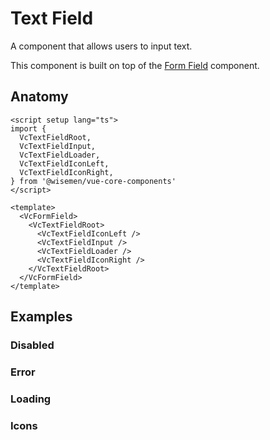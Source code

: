 # Text Field

A component that allows users to input text.

This component is built on top of the [Form Field](/packages/components-next/components/form-field/form-field.html) component.

<ComponentPreview name="text-field/examples/main" />

## Anatomy

```vue
<script setup lang="ts">
import {
  VcTextFieldRoot,
  VcTextFieldInput,
  VcTextFieldLoader,
  VcTextFieldIconLeft,
  VcTextFieldIconRight,
} from '@wisemen/vue-core-components'
</script>

<template>
  <VcFormField>
    <VcTextFieldRoot>
      <VcTextFieldIconLeft />
      <VcTextFieldInput />
      <VcTextFieldLoader />
      <VcTextFieldIconRight />
    </VcTextFieldRoot>
  </VcFormField>
</template>
```

<!-- @include: ./text-field-meta.md -->

## Examples

### Disabled

<ComponentPreview name="text-field/examples/disabled" />

### Error

<ComponentPreview name="text-field/examples/error" />

### Loading

<ComponentPreview name="text-field/examples/loading" />

### Icons

<ComponentPreview name="text-field/examples/icons" />
